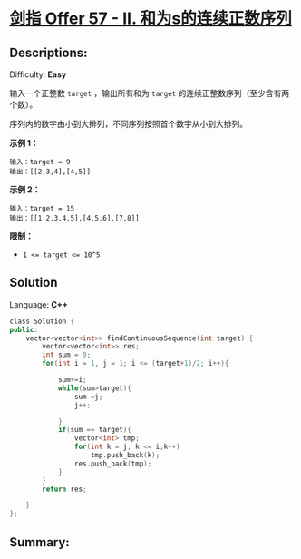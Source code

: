 # [剑指 Offer 57 - II. 和为s的连续正数序列](https://leetcode-cn.com/problems/he-wei-sde-lian-xu-zheng-shu-xu-lie-lcof/)

## Descriptions:

Difficulty: **Easy**


输入一个正整数 `target` ，输出所有和为 `target` 的连续正整数序列（至少含有两个数）。

序列内的数字由小到大排列，不同序列按照首个数字从小到大排列。

**示例 1：**

```
输入：target = 9
输出：[[2,3,4],[4,5]]
```

**示例 2：**

```
输入：target = 15
输出：[[1,2,3,4,5],[4,5,6],[7,8]]
```

**限制：**

*   `1 <= target <= 10^5`


## Solution

Language: **C++**

```c++
​class Solution {
public:
    vector<vector<int>> findContinuousSequence(int target) {
        vector<vector<int>> res;
        int sum = 0;
        for(int i = 1, j = 1; i <= (target+1)/2; i++){

            sum+=i;
            while(sum>target){
                sum-=j;
                j++;

            }
            if(sum == target){
                vector<int> tmp;
                for(int k = j; k <= i;k++)
                    tmp.push_back(k);
                res.push_back(tmp);
            }
        }
        return res;

    }
};
```

## Summary:
